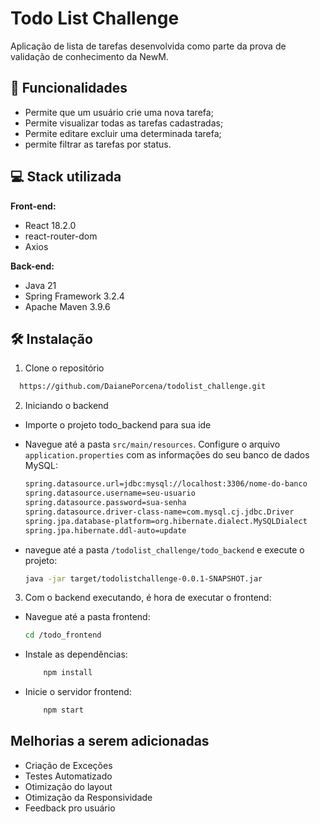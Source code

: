 
# Todo List Challenge

Aplicação de lista de tarefas desenvolvida como parte da prova de validação de conhecimento da NewM.




## 🚀 Funcionalidades 

- Permite que um usuário crie uma nova tarefa;
- Permite visualizar todas as tarefas cadastradas;
- Permite editare excluir uma determinada tarefa;
- permite filtrar as tarefas por status.


## 💻 Stack utilizada

**Front-end:** 

- React 18.2.0
- react-router-dom
- Axios 

**Back-end:** 

- Java 21
- Spring Framework 3.2.4
- Apache Maven 3.9.6 


## 🛠️ Instalação

1. Clone o repositório

```bash
  https://github.com/DaianePorcena/todolist_challenge.git
```
2. Iniciando o backend

- Importe o projeto todo_backend para sua ide
- Navegue até a pasta `src/main/resources`. Configure o arquivo  `application.properties` com as informações do seu banco de dados MySQL:
    
    ```bash
    spring.datasource.url=jdbc:mysql://localhost:3306/nome-do-banco
    spring.datasource.username=seu-usuario
    spring.datasource.password=sua-senha
    spring.datasource.driver-class-name=com.mysql.cj.jdbc.Driver
    spring.jpa.database-platform=org.hibernate.dialect.MySQLDialect
    spring.jpa.hibernate.ddl-auto=update
    ```

- navegue até a pasta `/todolist_challenge/todo_backend` e execute o projeto:

    ```bash
    java -jar target/todolistchallenge-0.0.1-SNAPSHOT.jar
    ```
3. Com o backend executando, é hora de executar o frontend:

- Navegue até a pasta frontend:

    ```bash
    cd /todo_frontend
    ```
- Instale as dependências:

    ```bash
        npm install
    ```
- Inicie o servidor frontend: 

    ```bash
        npm start
    ```


## Melhorias a serem adicionadas

- Criação de Exceções
- Testes Automatizado
- Otimização do layout
- Otimização da Responsividade
- Feedback pro usuário


